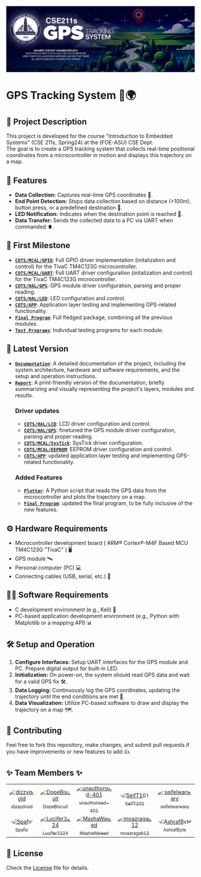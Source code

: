 <div id="header" align="left">
 <img src="assets/img.png">
</div>

# GPS Tracking System 📡🌍

## 📜 Project Description
This project is developed for the course "Introduction to Embedded Systems" (CSE 211s, Spring24) at the (FOE-ASU) CSE Dept. <br>
The goal is to create a GPS tracking system that collects real-time positional coordinates from a microcontroller in motion and displays this trajectory on a map.

## 🌟 Features
- **Data Collection:** Captures real-time GPS coordinates 📍.
- **End Point Detection:** Stops data collection based on distance (>100m), button press, or a predefined destination 🏁.
- **LED Notification:** Indicates when the destination point is reached 🔔.
- **Data Transfer:** Sends the collected data to a PC via UART when commanded ⬆️.

## 🏁 First Milestone
- [**`COTS/MCAL/GPIO`**](./COTS/MCAL/GPIO): Full GPIO driver implementation (initalization and control) for the TivaC TM4C123G microcontroller.
- [**`COTS/MCAL/UART`**](./COTS/MCAL/UART): Full UART driver configuration (initalization and control) for the TivaC TM4C123G microcontroller.
- [**`COTS/HAL/GPS`**](./COTS/HAL/GPS): GPS module driver configuration, parsing and proper reading.
- [**`COTS/HAL/LED`**](./COTS/HAL/LED): LED configuration and control.
- [**`COTS/APP`**](./COTS/APP): Application layer testing and implementing GPS-related functionality.
- [**`Final Program`**](./Final%20Program): Full fledged package, combining all the previous modules.
- [**`Test Programs`**](./Test%20Programs): Individual testing programs for each module.

## 🚀 Latest Version
- [**`Documentation`**](https://mashawaleed.github.io/GPS-System-TIVAC-CSE211/): A detailed documentation of the project, including the system architecture, hardware and software requirements, and the setup and operation instructions.
- [**`Report`**](./Report.pdf): A print-friendly version of the documentation, briefly summarizing and visually representing the project's layers, modules and results.
  ### Driver updates
  - [**`COTS/HAL/LCD`**](./COTS/HAL/LCD): LCD driver configuration and control.
  - [**`COTS/HAL/GPS`**](./COTS/HAL/GPS): finetuned the GPS module driver configuration, parsing and proper reading.
  - [**`COTS/MCAL/SysTick`**](./COTS/MCAL/SysTick): SysTick driver configuration.
  - [**`COTS/MCAL/EEPROM`**](./COTS/MCAL/EEPROM): EEPROM driver configuration and control.
  - [**`COTS/APP`**](./COTS/APP): updated application layer testing and implementing GPS-related functionality.
  ### Added Features
  - [**`Plotter`**](./Plotter): A Python script that reads the GPS data from the microcontroller and plots the trajectory on a map.
  - [**`Final Program`**](./Final%20Program): updated the final program, to be fully inclusive of the new features.

## ⚙ Hardware Requirements
- Microcontroller development board ( ARM® Cortex®-M4F Based MCU TM4C123G "TivaC" ) 🖥️
- GPS module 🛰️
- Personal computer (PC) 💻
- Connecting cables (USB, serial, etc.) 🔌

## 👨‍💻 Software Requirements
- C development environment (e.g., Keil) 💾
- PC-based application development environment (e.g., Python with Matplotlib or a mapping API) 📊

## 🛠 Setup and Operation
1. **Configure Interfaces:** Setup UART interfaces for the GPS module and PC. Prepare digital output for built-in LED.
2. **Initialization:** On power-on, the system should read GPS data and wait for a valid GPS fix 🛠️.
3. **Data Logging:** Continuously log the GPS coordinates, updating the trajectory until the end conditions are met 📝.
4. **Data Visualization:** Utilize PC-based software to draw and display the trajectory on a map 🗺️.

## 🤝 Contributing
Feel free to fork this repository, make changes, and submit pull requests if you have improvements or new features to add 👍.

## ✨ Team Members ✨

<div align="center">
<table style="margin-left: auto; margin-right: auto;">
<tr>
    <td align="center"><a href="https://github.com/dizzydroid"><img src="https://avatars.githubusercontent.com/dizzydroid?v=4&s=100" width="100" height="100" style="border-radius:50%" alt="dizzydroid"/><br /><sub>dizzydroid</sub></a></td>
    <td align="center"><a href="https://github.com/DopeBiscuit"><img src="https://avatars.githubusercontent.com/DopeBiscuit?v=4&s=100" width="100" height="100" style="border-radius:50%" alt="DopeBiscuit"/><br /><sub>DopeBiscuit</sub></a></td>
    <td align="center"><a href="https://github.com/unauthorised-401"><img src="https://avatars.githubusercontent.com/unauthorised-401?v=4&s=100" width="100" height="100" style="border-radius:50%" alt="unauthorised-401"/><br /><sub>unauthorised-401</sub></a></td>
    <td align="center"><a href="https://github.com/SeifT101"><img src="https://avatars.githubusercontent.com/SeifT101?v=4&s=100" width="100" height="100" style="border-radius:50%" alt="SeifT101"/><br /><sub>SeifT101</sub></a></td>
    <td align="center"><a href="https://github.com/seifelwarwary"><img src="https://avatars.githubusercontent.com/seifelwarwary?v=4&s=100" width="100" height="100" style="border-radius:50%" alt="seifelwarwary"/><br /><sub>seifelwarwary</sub></a></td>
</tr>
<tr>
    <td align="center"><a href="https://github.com/Spafic"><img src="https://avatars.githubusercontent.com/Spafic?v=4&s=100" width="100" height="100" style="border-radius:50%" alt="Spafic"/><br /><sub>Spafic</sub></a></td>
    <td align="center"><a href="https://github.com/Lucifer3224"><img src="https://avatars.githubusercontent.com/Lucifer3224?v=4&s=100" width="100" height="100" style="border-radius:50%" alt="Lucifer3224"/><br /><sub>Lucifer3224</sub></a></td>
    <td align="center"><a href="https://github.com/MashaWaleed"><img src="https://avatars.githubusercontent.com/MashaWaleed?v=4&s=100" width="100" height="100" style="border-radius:50%" alt="MashaWaleed"/><br /><sub>MashaWaleed</sub></a></td>
    <td align="center"><a href="https://github.com/moazragab12"><img src="https://avatars.githubusercontent.com/moazragab12?v=4&s=100" width="100" height="100" style="border-radius:50%" alt="moazragab12"/><br /><sub>moazragab12</sub></a></td>
    <td align="center"><a href="https://github.com/AshrafByte"><img src="https://avatars.githubusercontent.com/AshrafByte?v=4&s=100" width="100" height="100" style="border-radius:50%" alt="AshrafByte"/><br /><sub>AshrafByte</sub></a></td>
</tr>
</table>
</div>


## 📜 License
Check the [License](LICENSE) file for details.